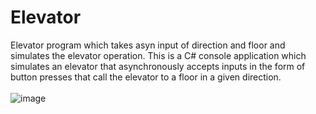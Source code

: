# Elevator
Elevator program which takes asyn input of direction and floor and simulates the elevator operation.
This is a C# console application which simulates an elevator that asynchronously accepts inputs in the form of button presses that call the elevator to a floor in a given direction.
<br/><br/>
![image](https://user-images.githubusercontent.com/12031984/131834719-1d53eff8-c48b-4dff-b2b0-aa002b4da4b9.png)
